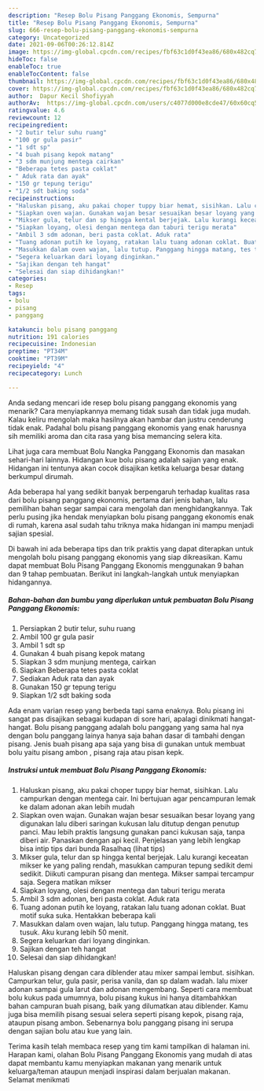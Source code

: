 ```yaml
---
description: "Resep Bolu Pisang Panggang Ekonomis, Sempurna"
title: "Resep Bolu Pisang Panggang Ekonomis, Sempurna"
slug: 666-resep-bolu-pisang-panggang-ekonomis-sempurna
category: Uncategorized
date: 2021-09-06T00:26:12.814Z
image: https://img-global.cpcdn.com/recipes/fbf63c1d0f43ea86/680x482cq70/bolu-pisang-panggang-ekonomis-foto-resep-utama.jpg
hideToc: false
enableToc: true
enableTocContent: false
thumbnail: https://img-global.cpcdn.com/recipes/fbf63c1d0f43ea86/680x482cq70/bolu-pisang-panggang-ekonomis-foto-resep-utama.jpg
cover: https://img-global.cpcdn.com/recipes/fbf63c1d0f43ea86/680x482cq70/bolu-pisang-panggang-ekonomis-foto-resep-utama.jpg
author:  Dapur Kecil Shofiyyah
authorAv:  https://img-global.cpcdn.com/users/c4077d000e8cde47/60x60cq50/avatar.jpg
ratingvalue: 4.6
reviewcount: 12
recipeingredient:
- "2 butir telur suhu ruang"
- "100 gr gula pasir"
- "1 sdt sp"
- "4 buah pisang kepok matang"
- "3 sdm munjung mentega cairkan"
- "Beberapa tetes pasta coklat"
- " Aduk rata dan ayak"
- "150 gr tepung terigu"
- "1/2 sdt baking soda"
recipeinstructions:
- "Haluskan pisang, aku pakai choper tuppy biar hemat, sisihkan. Lalu campurkan dengan mentega cair. Ini bertujuan agar pencampuran lemak ke dalam adonan akan lebih mudah"
- "Siapkan oven wajan. Gunakan wajan besar sesuaikan besar loyang yang digunakan lalu diberi saringan kukusan lalu ditutup dengan penutup panci. Mau lebih praktis langsung gunakan panci kukusan saja, tanpa diberi air. Panaskan dengan api kecil. Penjelasan yang lebih lengkap bisa intip tips dari bunda Rasalhaq           (lihat tips)"
- "Mikser gula, telur dan sp hingga kental berjejak. Lalu kurangi keceatan mikser ke yang paling rendah, masukkan campuran tepung sedikit demi sedikit. Diikuti campuran pisang dan mentega. Mikser sampai tercampur saja. Segera matikan mikser"
- "Siapkan loyang, olesi dengan mentega dan taburi terigu merata"
- "Ambil 3 sdm adonan, beri pasta coklat. Aduk rata"
- "Tuang adonan putih ke loyang, ratakan lalu tuang adonan coklat. Buat motif suka suka. Hentakkan beberapa kali"
- "Masukkan dalam oven wajan, lalu tutup. Panggang hingga matang, tes tusuk. Aku kurang lebih 50 menit."
- "Segera keluarkan dari loyang dinginkan."
- "Sajikan dengan teh hangat"
- "Selesai dan siap dihidangkan!"
categories:
- Resep
tags:
- bolu
- pisang
- panggang

katakunci: bolu pisang panggang 
nutrition: 191 calories
recipecuisine: Indonesian
preptime: "PT34M"
cooktime: "PT39M"
recipeyield: "4"
recipecategory: Lunch

---
```



Anda sedang mencari ide resep bolu pisang panggang ekonomis yang menarik? Cara menyiapkannya memang tidak susah dan tidak juga mudah. Kalau keliru mengolah maka hasilnya akan hambar dan justru cenderung tidak enak. Padahal bolu pisang panggang ekonomis yang enak harusnya sih memiliki aroma dan cita rasa yang bisa memancing selera kita.


Lihat juga cara membuat Bolu Nangka Panggang Ekonomis dan masakan sehari-hari lainnya. Hidangan kue bolu pisang adalah sajian yang enak. Hidangan ini tentunya akan cocok disajikan ketika keluarga besar datang berkumpul dirumah.

Ada beberapa hal yang sedikit banyak berpengaruh terhadap kualitas rasa dari bolu pisang panggang ekonomis, pertama dari jenis bahan, lalu pemilihan bahan segar sampai cara mengolah dan menghidangkannya. Tak perlu pusing jika hendak menyiapkan bolu pisang panggang ekonomis enak di rumah, karena asal sudah tahu triknya maka hidangan ini mampu menjadi sajian spesial.


Di bawah ini ada beberapa tips dan trik praktis yang dapat diterapkan untuk mengolah bolu pisang panggang ekonomis yang siap dikreasikan. Kamu dapat membuat Bolu Pisang Panggang Ekonomis menggunakan 9 bahan dan 9 tahap pembuatan. Berikut ini langkah-langkah untuk menyiapkan hidangannya.

<!--inarticleads1-->

##### Bahan-bahan dan bumbu yang diperlukan untuk pembuatan Bolu Pisang Panggang Ekonomis:

1. Persiapkan 2 butir telur, suhu ruang
1. Ambil 100 gr gula pasir
1. Ambil 1 sdt sp
1. Gunakan 4 buah pisang kepok matang
1. Siapkan 3 sdm munjung mentega, cairkan
1. Siapkan Beberapa tetes pasta coklat
1. Sediakan  Aduk rata dan ayak
1. Gunakan 150 gr tepung terigu
1. Siapkan 1/2 sdt baking soda


Ada enam varian resep yang berbeda tapi sama enaknya. Bolu pisang ini sangat pas disajikan sebagai kudapan di sore hari, apalagi dinikmati hangat-hangat. Bolu pisang panggang adalah bolu panggang yang sama hal nya dengan bolu panggang lainya hanya saja bahan dasar di tambahi dengan pisang. Jenis buah pisang apa saja yang bisa di gunakan untuk membuat bolu yaitu pisang ambon , pisang raja atau pisan kepk. 

<!--inarticleads2-->

##### Instruksi untuk membuat Bolu Pisang Panggang Ekonomis:

1. Haluskan pisang, aku pakai choper tuppy biar hemat, sisihkan. Lalu campurkan dengan mentega cair. Ini bertujuan agar pencampuran lemak ke dalam adonan akan lebih mudah
1. Siapkan oven wajan. Gunakan wajan besar sesuaikan besar loyang yang digunakan lalu diberi saringan kukusan lalu ditutup dengan penutup panci. Mau lebih praktis langsung gunakan panci kukusan saja, tanpa diberi air. Panaskan dengan api kecil. Penjelasan yang lebih lengkap bisa intip tips dari bunda Rasalhaq           (lihat tips)
1. Mikser gula, telur dan sp hingga kental berjejak. Lalu kurangi keceatan mikser ke yang paling rendah, masukkan campuran tepung sedikit demi sedikit. Diikuti campuran pisang dan mentega. Mikser sampai tercampur saja. Segera matikan mikser
1. Siapkan loyang, olesi dengan mentega dan taburi terigu merata
1. Ambil 3 sdm adonan, beri pasta coklat. Aduk rata
1. Tuang adonan putih ke loyang, ratakan lalu tuang adonan coklat. Buat motif suka suka. Hentakkan beberapa kali
1. Masukkan dalam oven wajan, lalu tutup. Panggang hingga matang, tes tusuk. Aku kurang lebih 50 menit.
1. Segera keluarkan dari loyang dinginkan.
1. Sajikan dengan teh hangat
1. Selesai dan siap dihidangkan!

Haluskan pisang dengan cara diblender atau mixer sampai lembut. sisihkan. Campurkan telur, gula pasir, perisa vanila, dan sp dalam wadah. lalu mixer adonan sampai gula larut dan adonan mengembang. Seperti cara membuat bolu kukus pada umumnya, bolu pisang kukus ini hanya ditambahkkan bahan campuran buah pisang, baik yang dilumatkan atau diblender. Kamu juga bisa memilih pisang sesuai selera seperti pisang kepok, pisang raja, ataupun pisang ambon. Sebenarnya bolu panggang pisang ini serupa dengan sajian bolu atau kue yang lain. 

Terima kasih telah membaca resep yang tim kami tampilkan di halaman ini. Harapan kami, olahan Bolu Pisang Panggang Ekonomis yang mudah di atas dapat membantu kamu menyiapkan makanan yang menarik untuk keluarga/teman ataupun menjadi inspirasi dalam berjualan makanan. Selamat menikmati
